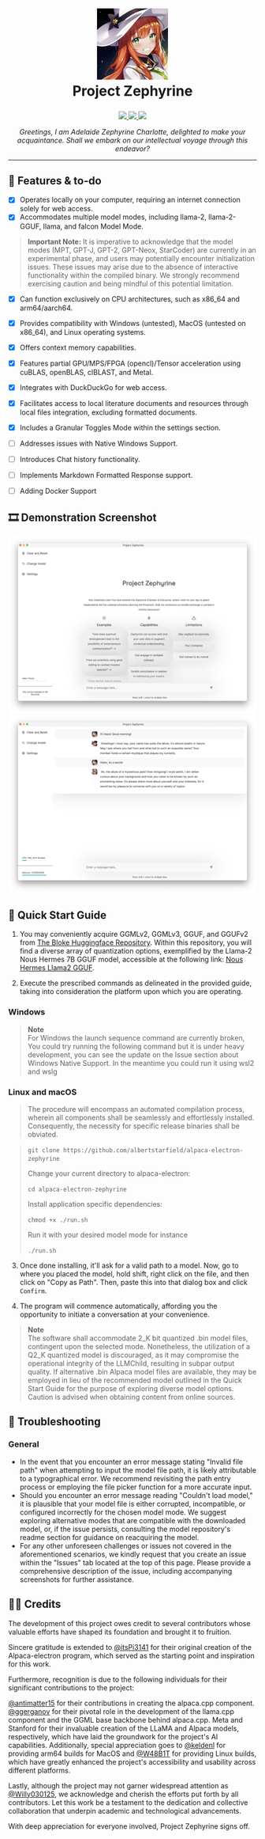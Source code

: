 <h1 align="center">
<sub>
<img src="https://github.com/albertstarfield/alpaca-electron-zephyrine/blob/main/documentation/Project%20Zephyrine%20Logo.jpg?raw=true" height=144>
</sub>

<br>
Project Zephyrine
</h1>

<h5 align="center"> </h5>

<p align="center">
  <a href="https://nodejs.org">
    <img src="https://img.shields.io/badge/node.js-6DA55F?style=for-the-badge&logo=node.js&logoColor=white">
  </a>
  <a href="https://www.electronjs.org/">
    <img src="https://img.shields.io/badge/Electron-191970?style=for-the-badge&logo=Electron&logoColor=white">
  </a>
  <a href="https://github.com/antimatter15/alpaca.cpp/">
    <img src="https://img.shields.io/badge/Alpaca.cpp-%2300599C.svg?style=for-the-badge&logo=c%2B%2B&logoColor=white">
  </a>
</p>

<p align="center"><i>Greetings, I am Adelaide Zephyrine Charlotte, delighted to make your acquaintance. Shall we embark on our intellectual voyage through this endeavor? </i></p>
<hr>

## 📃 Features & to-do

- [x] Operates locally on your computer, requiring an internet connection solely for web access.
- [x] Accommodates multiple model modes, including llama-2, llama-2-GGUF, llama, and falcon Model Mode.
> **Important Note:**
> It is imperative to acknowledge that the model modes (MPT, GPT-J, GPT-2, GPT-Neox, StarCoder) are currently in an experimental phase, and users may potentially encounter initialization issues. These issues may arise due to the absence of interactive functionality within the compiled binary. We strongly recommend exercising caution and being mindful of this potential limitation.
- [x] Can function exclusively on CPU architectures, such as x86_64 and arm64/aarch64.
- [x] Provides compatibility with Windows (untested), MacOS (untested on x86_64), and Linux operating systems.
- [x] Offers context memory capabilities.
- [x] Features partial GPU/MPS/FPGA (opencl)/Tensor acceleration using cuBLAS, openBLAS, clBLAST, and Metal.
- [x] Integrates with DuckDuckGo for web access.
- [x] Facilitates access to local literature documents and resources through local files integration, excluding formatted documents.
- [x] Includes a Granular Toggles Mode within the settings section.
- [ ] Addresses issues with Native Windows Support.
- [ ] Introduces Chat history functionality.
- [ ] Implements Markdown Formatted Response support.
- [ ] Adding Docker Support



## 🎞 Demonstration Screenshot

![Demonstration](https://github.com/albertstarfield/alpaca-electron-zephyrine/blob/main/documentation/demo0.png?raw=true)
![Demonstration](https://github.com/albertstarfield/alpaca-electron-zephyrine/blob/main/documentation/demo1.png?raw=true)

## 🚀 Quick Start Guide

1. You may conveniently acquire GGMLv2, GGMLv3, GGUF, and GGUFv2 from [The Bloke Huggingface Repository](https://huggingface.co/TheBloke). Within this repository, you will find a diverse array of quantization options, exemplified by the Llama-2 Nous Hermes 7B GGUF model, accessible at the following link: [Nous Hermes Llama2 GGUF](https://huggingface.co/TheBloke/Nous-Hermes-Llama2-GGUF).

2. Execute the prescribed commands as delineated in the provided guide, taking into consideration the platform upon which you are operating.


### Windows
> **Note**  
> For Windows the launch sequence command are currently broken, You could try running the following command but it is under heavy development, you can see the update on the Issue section about Windows Native Support. In the meantime you could run it using wsl2 and wslg

### Linux and macOS

> The procedure will encompass an automated compilation process, wherein all components shall be seamlessly and effortlessly installed. Consequently, the necessity for specific release binaries shall be obviated.

>
>```git clone https://github.com/albertstarfield/alpaca-electron-zephyrine```
>
>Change your current directory to alpaca-electron:
>
>```cd alpaca-electron-zephyrine```
>
>Install application specific dependencies: 
>
> ```chmod +x ./run.sh ```
>
> Run it with your desired model mode for instance 
>
> ```./run.sh```


3. Once done installing, it'll ask for a valid path to a model. Now, go to where you placed the model, hold shift, right click on the file, and then click on "Copy as Path". Then, paste this into that dialog box and click `Confirm`. 

4. The program will commence automatically, affording you the opportunity to initiate a conversation at your convenience.

> **Note**  
> The software shall accommodate 2_K bit quantized .bin model files, contingent upon the selected mode. Nonetheless, the utilization of a Q2_K quantized model is discouraged, as it may compromise the operational integrity of the LLMChild, resulting in subpar output quality. If alternative .bin Alpaca model files are available, they may be employed in lieu of the recommended model outlined in the Quick Start Guide for the purpose of exploring diverse model options. Caution is advised when obtaining content from online sources.

## 🔧 Troubleshooting

### General
- In the event that you encounter an error message stating "Invalid file path" when attempting to input the model file path, it is likely attributable to a typographical error. We recommend revisiting the path entry process or employing the file picker function for a more accurate input.
- Should you encounter an error message reading "Couldn't load model," it is plausible that your model file is either corrupted, incompatible, or configured incorrectly for the chosen model mode. We suggest exploring alternative modes that are compatible with the downloaded model, or, if the issue persists, consulting the model repository's readme section for guidance on reacquiring the model.
- For any other unforeseen challenges or issues not covered in the aforementioned scenarios, we kindly request that you create an issue within the "Issues" tab located at the top of this page. Please provide a comprehensive description of the issue, including accompanying screenshots for further assistance.

## 👨‍💻 Credits
The development of this project owes credit to several contributors whose valuable efforts have shaped its foundation and brought it to fruition.

Sincere gratitude is extended to [@itsPi3141](https://github.com/ItsPi3141/alpaca-electron)  for their original creation of the Alpaca-electron program, which served as the starting point and inspiration for this work.

Furthermore, recognition is due to the following individuals for their significant contributions to the project:

[@antimatter15](https://github.com/antimatter15/alpaca.cpp) for their contributions in creating the alpaca.cpp component.
[@ggerganov](https://github.com/ggerganov/llama.cpp) for their pivotal role in the development of the llama.cpp component and the GGML base backbone behind alpaca.cpp.
Meta and Stanford for their invaluable creation of the LLaMA and Alpaca models, respectively, which have laid the groundwork for the project's AI capabilities.
Additionally, special appreciation goes to [@keldenl](https://github.com/keldenl) for providing arm64 builds for MacOS and [@W48B1T](https://github.com/W48B1T) for providing Linux builds, which have greatly enhanced the project's accessibility and usability across different platforms.

Lastly, although the project may not garner widespread attention as [@Willy030125](https://github.com/Willy030125/alpaca-electron-GGML-v2-v3), we acknowledge and cherish the efforts put forth by all contributors. Let this work be a testament to the dedication and collective collaboration that underpin academic and technological advancements.

With deep appreciation for everyone involved, Project Zephyrine signs off.
